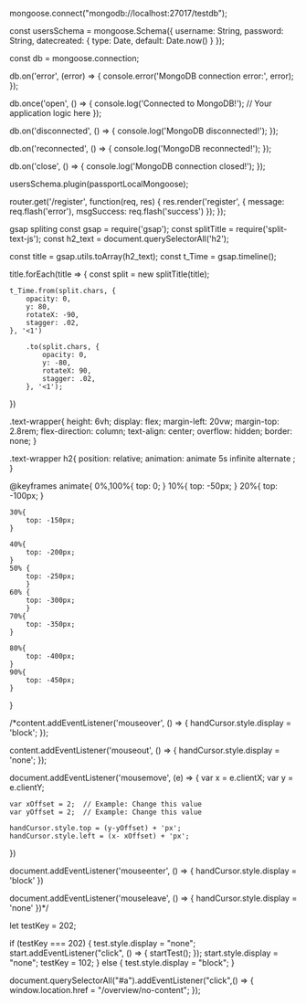 mongoose.connect("mongodb://localhost:27017/testdb");

const usersSchema = mongoose.Schema({
  username: String,
  password: String,
  datecreated: {
    type: Date,
    default: Date.now()
  }
});

const db = mongoose.connection;


db.on('error', (error) => {
  console.error('MongoDB connection error:', error);
});

db.once('open', () => {
  console.log('Connected to MongoDB!');
  // Your application logic here
});

db.on('disconnected', () => {
  console.log('MongoDB disconnected!');
});

db.on('reconnected', () => {
  console.log('MongoDB reconnected!');
});

db.on('close', () => {
  console.log('MongoDB connection closed!');
});



usersSchema.plugin(passportLocalMongoose);

<i class="fa-regular fa-eye" onclick = "hideNSeek()" > </i>

<div id="eyeHide" ><i class="fa-regular fa-eye-slash"></i></div>

router.get('/register', function(req, res) {
  res.render('register', { message: req.flash('error'),
  msgSuccess: req.flash('success')
   });
});

gsap spliting
const gsap = require('gsap');
const splitTitle = require('split-text-js');
const h2_text = document.querySelectorAll('h2');


const title = gsap.utils.toArray(h2_text);
const t_Time = gsap.timeline();

title.forEach(title => {
    const split = new splitTitle(title);
    
    t_Time.from(split.chars, {
        opacity: 0,
        y: 80,
        rotateX: -90,
        stagger: .02,
    }, '<1')

        .to(split.chars, {
            opacity: 0,
            y: -80,
            rotateX: 90,
            stagger: .02,
        }, '<1');

})



.text-wrapper{
    height: 6vh;
    display: flex;
    margin-left: 20vw;
    margin-top: 2.8rem;
    flex-direction: column;
    text-align: center;
    overflow: hidden;
    border: none;
}

.text-wrapper h2{
    position: relative;
    animation: animate 5s infinite alternate  ;
}

@keyframes animate{
    0%,100%{
        top: 0;
    }
    10%{
        top: -50px;
    }
    20%{
        top: -100px;
    }
    
    30%{
        top: -150px;
    }
   
    40%{
        top: -200px;
    }
    50% {
        top: -250px;
        }
    60% {
        top: -300px;
        }
    70%{
        top: -350px;
    }
    
    80%{
        top: -400px;
    }
    90%{
        top: -450px;
    }
   
}

/*content.addEventListener('mouseover', () => {
    handCursor.style.display = 'block';
});

content.addEventListener('mouseout', () => {
    handCursor.style.display = 'none';
});

document.addEventListener('mousemove', (e) => {
    var x = e.clientX;
    var y = e.clientY;

    var xOffset = 2;  // Example: Change this value
    var yOffset = 2;  // Example: Change this value

    handCursor.style.top = (y-yOffset) + 'px';
    handCursor.style.left = (x- xOffset) + 'px';
})

document.addEventListener('mouseenter', () => {
    handCursor.style.display = 'block'
})

document.addEventListener('mouseleave', () => {
    handCursor.style.display = 'none'
})*/



let testKey = 202;

if (testKey === 202) {
    test.style.display = "none";
    start.addEventListener("click", () => {
    startTest();
}); 
        start.style.display = "none";
        testKey = 102;
    } else {
        test.style.display = "block";
}

document.querySelectorAll("#a").addEventListener("click",() => {
    window.location.href = "/overview/no-content";
});
